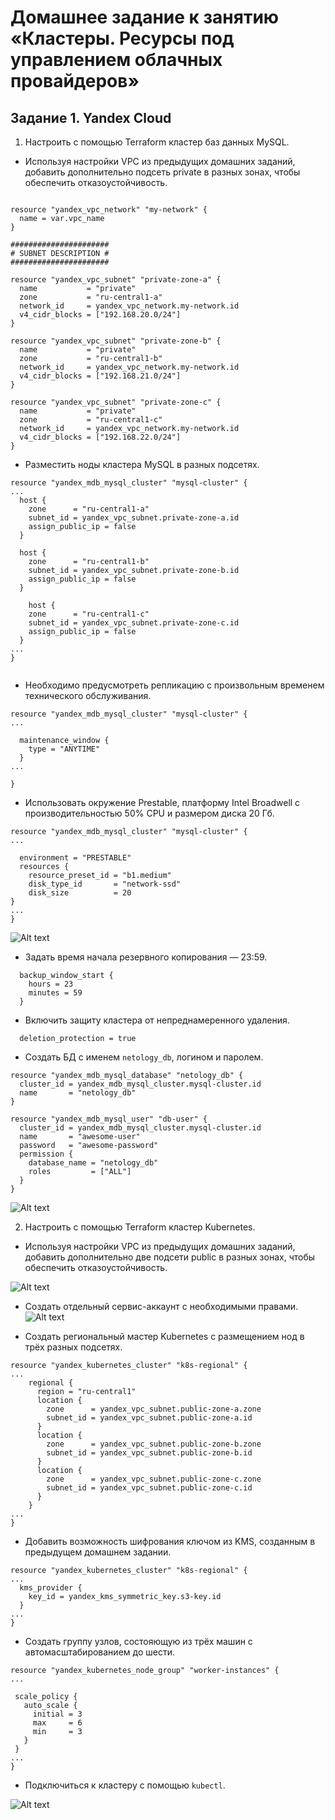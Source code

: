 # Домашнее задание к занятию «Кластеры. Ресурсы под управлением облачных провайдеров»


## Задание 1. Yandex Cloud

1. Настроить с помощью Terraform кластер баз данных MySQL.

 - Используя настройки VPC из предыдущих домашних заданий, добавить дополнительно подсеть private в разных зонах, чтобы обеспечить отказоустойчивость. 
  
```HCL

resource "yandex_vpc_network" "my-network" {
  name = var.vpc_name
}

######################
# SUBNET DESCRIPTION #
######################

resource "yandex_vpc_subnet" "private-zone-a" {
  name           = "private"
  zone           = "ru-central1-a"
  network_id     = yandex_vpc_network.my-network.id
  v4_cidr_blocks = ["192.168.20.0/24"]
}

resource "yandex_vpc_subnet" "private-zone-b" {
  name           = "private"
  zone           = "ru-central1-b"
  network_id     = yandex_vpc_network.my-network.id
  v4_cidr_blocks = ["192.168.21.0/24"]
}

resource "yandex_vpc_subnet" "private-zone-c" {
  name           = "private"
  zone           = "ru-central1-c"
  network_id     = yandex_vpc_network.my-network.id
  v4_cidr_blocks = ["192.168.22.0/24"]
}

```

 - Разместить ноды кластера MySQL в разных подсетях.

```HCL
resource "yandex_mdb_mysql_cluster" "mysql-cluster" {
...
  host {
    zone      = "ru-central1-a"
    subnet_id = yandex_vpc_subnet.private-zone-a.id
    assign_public_ip = false
  }

  host {
    zone      = "ru-central1-b"
    subnet_id = yandex_vpc_subnet.private-zone-b.id
    assign_public_ip = false
  }

    host {
    zone      = "ru-central1-c"
    subnet_id = yandex_vpc_subnet.private-zone-c.id
    assign_public_ip = false
  }
...
}


```
 - Необходимо предусмотреть репликацию с произвольным временем технического обслуживания.
```HCL
resource "yandex_mdb_mysql_cluster" "mysql-cluster" {
...

  maintenance_window {
    type = "ANYTIME"
  }
...

}

```

 - Использовать окружение Prestable, платформу Intel Broadwell с производительностью 50% CPU и размером диска 20 Гб.

```HCL
resource "yandex_mdb_mysql_cluster" "mysql-cluster" {
...

  environment = "PRESTABLE"
  resources {
    resource_preset_id = "b1.medium"
    disk_type_id       = "network-ssd"
    disk_size          = 20
}
...
}

```
![Alt text](image.png)

 - Задать время начала резервного копирования — 23:59.

```HCL
  backup_window_start {
    hours = 23
    minutes = 59
  }

```

 - Включить защиту кластера от непреднамеренного удаления.

```HCL
  deletion_protection = true
```

 - Создать БД с именем `netology_db`, логином и паролем.

```HCL
resource "yandex_mdb_mysql_database" "netology_db" {
  cluster_id = yandex_mdb_mysql_cluster.mysql-cluster.id
  name       = "netology_db"
}

resource "yandex_mdb_mysql_user" "db-user" {
  cluster_id = yandex_mdb_mysql_cluster.mysql-cluster.id
  name       = "awesome-user"
  password   = "awesome-password"
  permission {
    database_name = "netology_db"
    roles         = ["ALL"]
  }
}
```

![Alt text](image-1.png)

2. Настроить с помощью Terraform кластер Kubernetes.

 - Используя настройки VPC из предыдущих домашних заданий, добавить дополнительно две подсети public в разных зонах, чтобы обеспечить отказоустойчивость.

![Alt text](image-2.png)

 - Создать отдельный сервис-аккаунт с необходимыми правами. 
![Alt text](image-3.png)

 - Создать региональный мастер Kubernetes с размещением нод в трёх разных подсетях.
```HCL
resource "yandex_kubernetes_cluster" "k8s-regional" {
...
    regional {
      region = "ru-central1"
      location {
        zone      = yandex_vpc_subnet.public-zone-a.zone
        subnet_id = yandex_vpc_subnet.public-zone-a.id
      }
      location {
        zone      = yandex_vpc_subnet.public-zone-b.zone
        subnet_id = yandex_vpc_subnet.public-zone-b.id
      }
      location {
        zone      = yandex_vpc_subnet.public-zone-c.zone
        subnet_id = yandex_vpc_subnet.public-zone-c.id
      }
    }
...
}

```

 - Добавить возможность шифрования ключом из KMS, созданным в предыдущем домашнем задании.
```HCL
resource "yandex_kubernetes_cluster" "k8s-regional" {
...
  kms_provider {
    key_id = yandex_kms_symmetric_key.s3-key.id
  }
...
}

```

 - Создать группу узлов, состояющую из трёх машин с автомасштабированием до шести.
 ```HCL
 resource "yandex_kubernetes_node_group" "worker-instances" {
...

  scale_policy {
    auto_scale {
      initial = 3
      max     = 6
      min     = 3
    }
  }
...
 }
 
 ```
 - Подключиться к кластеру с помощью `kubectl`.

![![Alt text](image-4.png)](image-4.png)